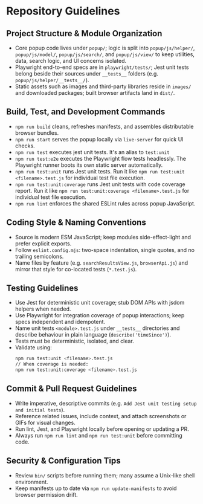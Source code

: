 # Repository Guidelines

## Project Structure & Module Organization

- Core popup code lives under `popup/`; logic is split into `popup/js/helper/`, `popup/js/model/`, `popup/js/search/`, and `popup/js/view/` to keep utilities, data, search logic, and UI concerns isolated.
- Playwright end-to-end specs are in `playwright/tests/`; Jest unit tests belong beside their sources under `__tests__` folders (e.g. `popup/js/helper/__tests__/`).
- Static assets such as images and third-party libraries reside in `images/` and downloaded packages; built browser artifacts land in `dist/`.

## Build, Test, and Development Commands

- `npm run build` cleans, refreshes manifests, and assembles distributable browser bundles.
- `npm run start` serves the popup locally via `live-server` for quick UI checks.
- `npm run test` executes jest unit tests. It's an alias to `test:unit`
- `npm run test:e2e` executes the Playwright flow tests headlessly. The Playwright runner boots its own static server automatically.
- `npm run test:unit` runs Jest unit tests. Run it like `npm run test:unit <filename>.test.js` for individual test file execution.
- `npm run test:unit:coverage` runs Jest unit tests with code coverage report. Run it like `npm run test:unit:coverage <filename>.test.js` for individual test file execution.
- `npm run lint` enforces the shared ESLint rules across popup JavaScript.

## Coding Style & Naming Conventions

- Source is modern ESM JavaScript; keep modules side-effect-light and prefer explicit exports.
- Follow `eslint.config.mjs`: two-space indentation, single quotes, and no trailing semicolons.
- Name files by feature (e.g. `searchResultsView.js`, `browserApi.js`) and mirror that style for co-located tests (`*.test.js`).

## Testing Guidelines

- Use Jest for deterministic unit coverage; stub DOM APIs with jsdom helpers when needed.
- Use Playwright for integration coverage of popup interactions; keep specs independent and idempotent.
- Name unit tests `<module>.test.js` under `__tests__` directories and describe behaviour in plain language (`describe('timeSince')`).
- Tests must be deterministic, isolated, and clear.
- Validate using:
  ```bash
  npm run test:unit <filename>.test.js
  // When coverage is needed:
  npm run test:unit:coverage <filename>.test.js
  ```

## Commit & Pull Request Guidelines

- Write imperative, descriptive commits (e.g. `Add Jest unit testing setup and initial tests`).
- Reference related issues, include context, and attach screenshots or GIFs for visual changes.
- Run lint, Jest, and Playwright locally before opening or updating a PR.
- Always run `npm run lint` and `npm run test:unit` before committing code.

## Security & Configuration Tips

- Review `bin/` scripts before running them; many assume a Unix-like shell environment.
- Keep manifests up to date via `npm run update-manifests` to avoid browser permission drift.
